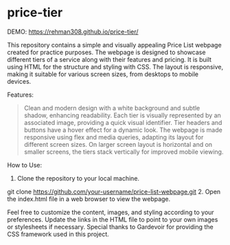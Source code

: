 # price-tier

DEMO: https://rehman308.github.io/price-tier/

This repository contains a simple and visually appealing Price List webpage created for practice purposes. The webpage is designed to showcase different tiers of a service along with their features and pricing. It is built using HTML for the structure and styling with CSS. The layout is responsive, making it suitable for various screen sizes, from desktops to mobile devices.

Features:
> Clean and modern design with a white background and subtle shadow, enhancing readability.
> Each tier is visually represented by an associated image, providing a quick visual identifier.
> Tier headers and buttons have a hover effect for a dynamic look.
> The webpage is made responsive using flex and media queries, adapting its layout for different screen sizes.
> On larger screen layout is horizontal and on smaller screens, the tiers stack vertically for improved mobile viewing.

How to Use:
1. Clone the repository to your local machine.

git clone https://github.com/your-username/price-list-webpage.git
2. Open the index.html file in a web browser to view the webpage.

Feel free to customize the content, images, and styling according to your preferences.
Update the links in the HTML file to point to your own images or stylesheets if necessary.
Special thanks to Gardevoir for providing the CSS framework used in this project.
